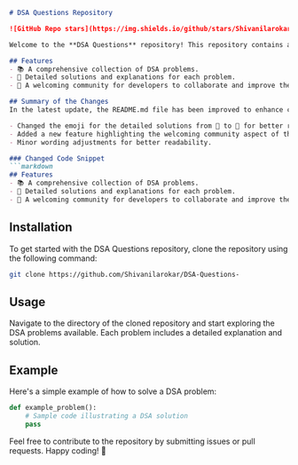 ```markdown
# DSA Questions Repository

![GitHub Repo stars](https://img.shields.io/github/stars/Shivanilarokar/DSA-Questions-) ![GitHub forks](https://img.shields.io/github/forks/Shivanilarokar/DSA-Questions-) ![GitHub issues](https://img.shields.io/github/issues/Shivanilarokar/DSA-Questions-)

Welcome to the **DSA Questions** repository! This repository contains a collection of Data Structures and Algorithms (DSA) problems designed to help you enhance your coding skills.

## Features
- 📚 A comprehensive collection of DSA problems.
- 📖 Detailed solutions and explanations for each problem.
- 🤝 A welcoming community for developers to collaborate and improve their skills.

## Summary of the Changes
In the latest update, the README.md file has been improved to enhance clarity and provide a better overview of the repository's features. The following changes were made:

- Changed the emoji for the detailed solutions from 📕 to 📖 for better representation.
- Added a new feature highlighting the welcoming community aspect of the repository.
- Minor wording adjustments for better readability.

### Changed Code Snippet
```markdown
## Features
- 📚 A comprehensive collection of DSA problems.
- 📖 Detailed solutions and explanations for each problem.
- 🤝 A welcoming community for developers to collaborate and improve their skills.
```

## Installation
To get started with the DSA Questions repository, clone the repository using the following command:

```bash
git clone https://github.com/Shivanilarokar/DSA-Questions-
```

## Usage
Navigate to the directory of the cloned repository and start exploring the DSA problems available. Each problem includes a detailed explanation and solution.

## Example
Here's a simple example of how to solve a DSA problem:
```python
def example_problem():
    # Sample code illustrating a DSA solution
    pass
```

Feel free to contribute to the repository by submitting issues or pull requests. Happy coding! 🚀
```